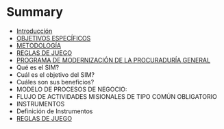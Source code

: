 # Summary

* [Introducción](README.md)
* [OBJETIVOS ESPECÍFICOS](chapter1.md)
* [METODOLOGÍA](metodologia.md)
* [REGLAS DE JUEGO](reglas-de-juego.md)
* [PROGRAMA DE MODERNIZACIÓN DE LA PROCURADURÍA GENERAL](programa-de-modernizacion-de-la-procuraduria-general.md)
* Qué es el SIM?
* Cuál es el objetivo del SIM?
* Cuáles son sus beneficios?
* MODELO DE PROCESOS DE NEGOCIO:
* FLUJO DE ACTIVIDADES MISIONALES DE TIPO COMÚN OBLIGATORIO
* INSTRUMENTOS
* Definición de Instrumentos
* [REGLAS DE JUEGO](reglas-de-juego.md)

